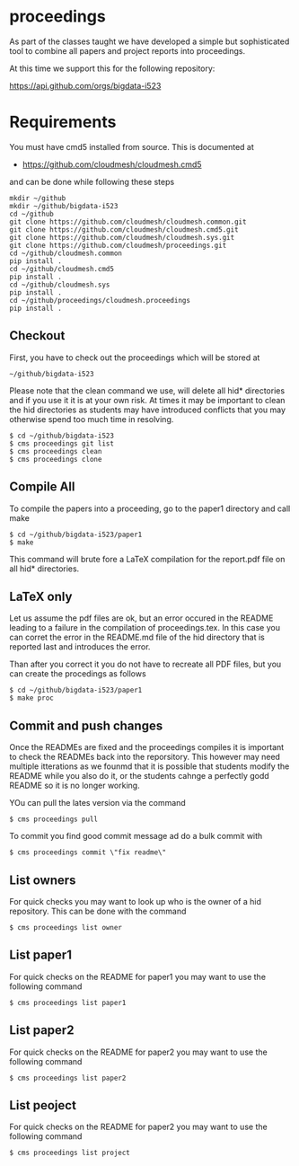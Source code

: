 # proceedings

As part of the classes taught we have developed a simple but
sophisticated tool to combine all papers and project reports into
proceedings. 

At this time we support this for the following repository:

https://api.github.com/orgs/bigdata-i523

# Requirements

You must have cmd5 installed from source. This is documented at

* https://github.com/cloudmesh/cloudmesh.cmd5

and can be done while following these steps

    mkdir ~/github
    mkdir ~/github/bigdata-i523
    cd ~/github
    git clone https://github.com/cloudmesh/cloudmesh.common.git
    git clone https://github.com/cloudmesh/cloudmesh.cmd5.git
    git clone https://github.com/cloudmesh/cloudmesh.sys.git
    git clone https://github.com/cloudmesh/proceedings.git
    cd ~/github/cloudmesh.common
    pip install .
    cd ~/github/cloudmesh.cmd5
    pip install .
    cd ~/github/cloudmesh.sys
    pip install .
    cd ~/github/proceedings/cloudmesh.proceedings
    pip install .


## Checkout

First, you have to check out the proceedings which will be stored at

    ~/github/bigdata-i523

Please note that the clean command we use, will delete all hid*
directories and if you use it it is at your own risk. At times it may
be important to clean the hid directories as students may have
introduced conflicts that you may otherwise spend too much time in
resolving.

    $ cd ~/github/bigdata-i523
    $ cms proceedings git list
    $ cms proceedings clean
    $ cms proceedings clone

## Compile All

To compile the papers into a proceeding, go to the paper1 directory
and call make


    $ cd ~/github/bigdata-i523/paper1
    $ make

This command will brute fore a LaTeX compilation for the report.pdf
file on all hid* directories.

## LaTeX only 

Let us assume the pdf files are ok, but an error occured in the README
leading to a failure in the compilation of proceedings.tex. In this
case you can corret the error in the README.md file of the hid
directory that is reported last and introduces the error.

Than after you correct it you do not have to recreate all PDF files,
but you can create the procedings as follows

    $ cd ~/github/bigdata-i523/paper1 
    $ make proc
    
## Commit and push changes

Once the READMEs are fixed and the proceedings compiles it is
important to check the READMEs back into the reporsitory. This however
may need multiple itterations as we founmd that it is possible that
students modify the README while you also do it, or the students
cahnge a perfectly godd README so it is no longer working.

YOu can pull the lates version via the command

    $ cms proceedings pull

To commit you find good commit message ad do a bulk commit with

    $ cms proceedings commit \"fix readme\"

## List owners

For quick checks you may want to look up who is the owner of a hid
repository. This can be done with the command

    $ cms proceedings list owner

## List paper1

For quick checks on the README for paper1 you may want to use the
following command

    $ cms proceedings list paper1

## List paper2

For quick checks on the README for paper2 you may want to use the
following command

    $ cms proceedings list paper2

## List peoject

For quick checks on the README for paper2 you may want to use the
following command

    $ cms proceedings list project


